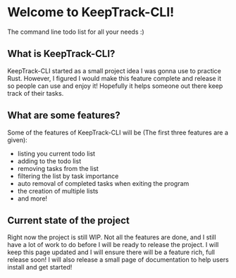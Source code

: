 # Welcome to KeepTrack-CLI!
The command line todo list for all your needs :)

## What is KeepTrack-CLI?
KeepTrack-CLI started as a small project idea I was gonna use to practice Rust. However, I figured I would make this feature complete and release it so people can use and enjoy it!
Hopefully it helps someone out there keep track of their tasks.

## What are some features?
Some of the features of KeepTrack-CLI will be (The first three features are a given):
- listing you current todo list
- adding to the todo list
- removing tasks from the list
- filtering the list by task importance
- auto removal of completed tasks when exiting the program
- the creation of multiple lists
- and more!

## Current state of the project
Right now the project is still WIP. Not all the features are done, and I still have a lot of work to do before I will be ready to release the project. I will keep this page updated
and I will ensure there will be a feature rich, full release soon! I will also release a small page of documentation to help users install and get started!
